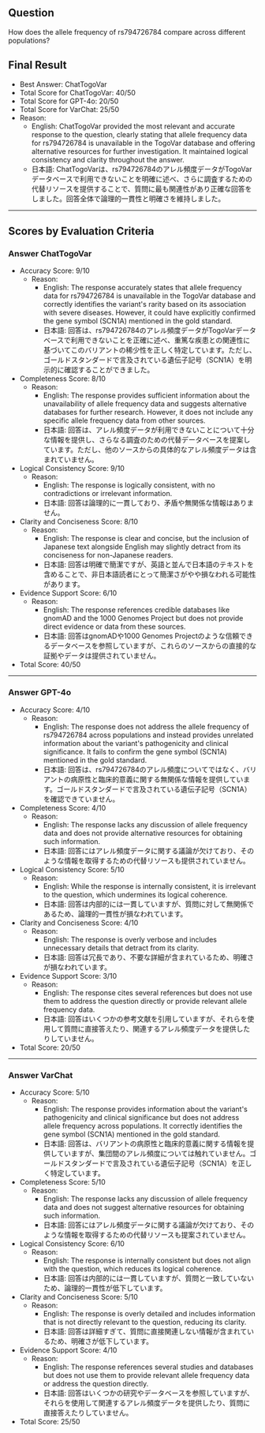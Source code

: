 ## Question

How does the allele frequency of rs794726784 compare across different populations?

## Final Result

- Best Answer: ChatTogoVar
- Total Score for ChatTogoVar: 40/50
- Total Score for GPT-4o: 20/50
- Total Score for VarChat: 25/50
- Reason:
  - English: ChatTogoVar provided the most relevant and accurate response to the question, clearly stating that allele frequency data for rs794726784 is unavailable in the TogoVar database and offering alternative resources for further investigation. It maintained logical consistency and clarity throughout the answer.
  - 日本語: ChatTogoVarは、rs794726784のアレル頻度データがTogoVarデータベースで利用できないことを明確に述べ、さらに調査するための代替リソースを提供することで、質問に最も関連性があり正確な回答をしました。回答全体で論理的一貫性と明確さを維持しました。

---

## Scores by Evaluation Criteria

### Answer ChatTogoVar
- Accuracy Score: 9/10
  - Reason: 
    - English: The response accurately states that allele frequency data for rs794726784 is unavailable in the TogoVar database and correctly identifies the variant's rarity based on its association with severe diseases. However, it could have explicitly confirmed the gene symbol (SCN1A) mentioned in the gold standard.
    - 日本語: 回答は、rs794726784のアレル頻度データがTogoVarデータベースで利用できないことを正確に述べ、重篤な疾患との関連性に基づいてこのバリアントの稀少性を正しく特定しています。ただし、ゴールドスタンダードで言及されている遺伝子記号（SCN1A）を明示的に確認することができました。
- Completeness Score: 8/10
  - Reason: 
    - English: The response provides sufficient information about the unavailability of allele frequency data and suggests alternative databases for further research. However, it does not include any specific allele frequency data from other sources.
    - 日本語: 回答は、アレル頻度データが利用できないことについて十分な情報を提供し、さらなる調査のための代替データベースを提案しています。ただし、他のソースからの具体的なアレル頻度データは含まれていません。
- Logical Consistency Score: 9/10
  - Reason: 
    - English: The response is logically consistent, with no contradictions or irrelevant information.
    - 日本語: 回答は論理的に一貫しており、矛盾や無関係な情報はありません。
- Clarity and Conciseness Score: 8/10
  - Reason: 
    - English: The response is clear and concise, but the inclusion of Japanese text alongside English may slightly detract from its conciseness for non-Japanese readers.
    - 日本語: 回答は明確で簡潔ですが、英語と並んで日本語のテキストを含めることで、非日本語読者にとって簡潔さがやや損なわれる可能性があります。
- Evidence Support Score: 6/10
  - Reason: 
    - English: The response references credible databases like gnomAD and the 1000 Genomes Project but does not provide direct evidence or data from these sources.
    - 日本語: 回答はgnomADや1000 Genomes Projectのような信頼できるデータベースを参照していますが、これらのソースからの直接的な証拠やデータは提供されていません。
- Total Score: 40/50

---

### Answer GPT-4o
- Accuracy Score: 4/10
  - Reason: 
    - English: The response does not address the allele frequency of rs794726784 across populations and instead provides unrelated information about the variant's pathogenicity and clinical significance. It fails to confirm the gene symbol (SCN1A) mentioned in the gold standard.
    - 日本語: 回答は、rs794726784のアレル頻度についてではなく、バリアントの病原性と臨床的意義に関する無関係な情報を提供しています。ゴールドスタンダードで言及されている遺伝子記号（SCN1A）を確認できていません。
- Completeness Score: 4/10
  - Reason: 
    - English: The response lacks any discussion of allele frequency data and does not provide alternative resources for obtaining such information.
    - 日本語: 回答にはアレル頻度データに関する議論が欠けており、そのような情報を取得するための代替リソースも提供されていません。
- Logical Consistency Score: 5/10
  - Reason: 
    - English: While the response is internally consistent, it is irrelevant to the question, which undermines its logical coherence.
    - 日本語: 回答は内部的には一貫していますが、質問に対して無関係であるため、論理的一貫性が損なわれています。
- Clarity and Conciseness Score: 4/10
  - Reason: 
    - English: The response is overly verbose and includes unnecessary details that detract from its clarity.
    - 日本語: 回答は冗長であり、不要な詳細が含まれているため、明確さが損なわれています。
- Evidence Support Score: 3/10
  - Reason: 
    - English: The response cites several references but does not use them to address the question directly or provide relevant allele frequency data.
    - 日本語: 回答はいくつかの参考文献を引用していますが、それらを使用して質問に直接答えたり、関連するアレル頻度データを提供したりしていません。
- Total Score: 20/50

---

### Answer VarChat
- Accuracy Score: 5/10
  - Reason: 
    - English: The response provides information about the variant's pathogenicity and clinical significance but does not address allele frequency across populations. It correctly identifies the gene symbol (SCN1A) mentioned in the gold standard.
    - 日本語: 回答は、バリアントの病原性と臨床的意義に関する情報を提供していますが、集団間のアレル頻度については触れていません。ゴールドスタンダードで言及されている遺伝子記号（SCN1A）を正しく特定しています。
- Completeness Score: 5/10
  - Reason: 
    - English: The response lacks any discussion of allele frequency data and does not suggest alternative resources for obtaining such information.
    - 日本語: 回答にはアレル頻度データに関する議論が欠けており、そのような情報を取得するための代替リソースも提案されていません。
- Logical Consistency Score: 6/10
  - Reason: 
    - English: The response is internally consistent but does not align with the question, which reduces its logical coherence.
    - 日本語: 回答は内部的には一貫していますが、質問と一致していないため、論理的一貫性が低下しています。
- Clarity and Conciseness Score: 5/10
  - Reason: 
    - English: The response is overly detailed and includes information that is not directly relevant to the question, reducing its clarity.
    - 日本語: 回答は詳細すぎて、質問に直接関連しない情報が含まれているため、明確さが低下しています。
- Evidence Support Score: 4/10
  - Reason: 
    - English: The response references several studies and databases but does not use them to provide relevant allele frequency data or address the question directly.
    - 日本語: 回答はいくつかの研究やデータベースを参照していますが、それらを使用して関連するアレル頻度データを提供したり、質問に直接答えたりしていません。
- Total Score: 25/50
